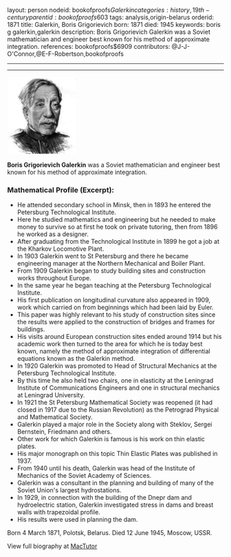 layout: person
nodeid: bookofproofs$Galerkin
categories: history,19th-century
parentid: bookofproofs$603
tags: analysis,origin-belarus
orderid: 1871
title: Galerkin, Boris Grigorievich
born: 1871
died: 1945
keywords: boris g galerkin,galerkin
description: Boris Grigorievich Galerkin was a Soviet mathematician and engineer best known for his method of approximate integration.
references: bookofproofs$6909
contributors: @J-J-O'Connor,@E-F-Robertson,bookofproofs

---



---

![Galerkin.jpg](https://github.com/bookofproofs/bookofproofs.github.io/blob/main/_sources/_assets/images/portraits/Galerkin.jpg?raw=true)

**Boris Grigorievich Galerkin** was a  Soviet mathematician and engineer best known for his method of approximate integration.

### Mathematical Profile (Excerpt):
* He attended secondary school in Minsk, then in 1893 he entered the Petersburg Technological Institute.
* Here he studied mathematics and engineering but he needed to make money to survive so at first he took on private tutoring, then from 1896 he worked as a designer.
* After graduating from the Technological Institute in 1899 he got a job at the Kharkov Locomotive Plant.
* In 1903 Galerkin went to St Petersburg and there he became engineering manager at the Northern Mechanical and Boiler Plant.
* From 1909 Galerkin began to study building sites and construction works throughout Europe.
* In the same year he began teaching at the Petersburg Technological Institute.
* His first publication on longitudinal curvature also appeared in 1909, work which carried on from beginnings which had been laid by Euler.
* This paper was highly relevant to his study of construction sites since the results were applied to the construction of bridges and frames for buildings.
* His visits around European construction sites ended around 1914 but his academic work then turned to the area for which he is today best known, namely the method of approximate integration of differential equations known as the Galerkin method.
* In 1920 Galerkin was promoted to Head of Structural Mechanics at the Petersburg Technological Institute.
* By this time he also held two chairs, one in elasticity at the Leningrad Institute of Communications Engineers and one in structural mechanics at Leningrad University.
* In 1921 the St Petersburg Mathematical Society was reopened (it had closed in 1917 due to the Russian Revolution) as the Petrograd Physical and Mathematical Society.
* Galerkin played a major role in the Society along with Steklov, Sergei Bernstein, Friedmann and others.
* Other work for which Galerkin is famous is his work on thin elastic plates.
* His major monograph on this topic Thin Elastic Plates was published in 1937.
* From 1940 until his death, Galerkin was head of the Institute of Mechanics of the Soviet Academy of Sciences.
* Galerkin was a consultant in the planning and building of many of the Soviet Union's largest hydrostations.
* In 1929, in connection with the building of the Dnepr dam and hydroelectric station, Galerkin investigated stress in dams and breast walls with trapezoidal profile.
* His results were used in planning the dam.

Born 4 March 1871, Polotsk, Belarus. Died 12 June 1945, Moscow, USSR.

View full biography at [MacTutor](https://mathshistory.st-andrews.ac.uk/Biographies/Galerkin/)
